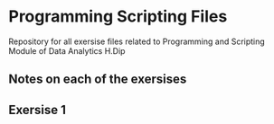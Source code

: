 # Programming Scripting Files

Repository for all exersise files related to Programming and Scripting Module of Data Analytics H.Dip

## Notes on each of the exersises

## Exersise 1

